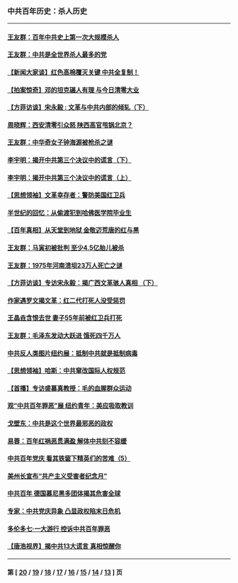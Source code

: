 ### 中共百年历史：杀人历史
---
#### [王友群：百年中共史上第一次大规模杀人](../../pages/nf1176106/n13863785.md?11240430) 
#### [王友群：中共是全世界杀人最多的党](../../pages/nf1176106/n13860689.md?11240430) 
#### [【新闻大家谈】红色高棉覆灭关键 中共全复制！](../../pages/nf1176106/n13850222.md?11240430) 
#### [【拍案惊奇】邓的坦克碾人有理 与今日清零大业](../../pages/nf1176106/n13729574.md?11240430) 
#### [【方菲访谈】宋永毅 : 文革与中共内部的倾轧（下）](../../pages/nf1176106/n13486836.md?11240430) 
#### [周晓辉：西安清零引众怒 陕西高官甩锅北京？](../../pages/nf1176106/n13484627.md?11240430) 
#### [王友群：中华奇女子钟海源被枪杀之谜](../../pages/nf1176106/n13430555.md?11240430) 
#### [李宇明：揭开中共第三个决议中的谎言（下）](../../pages/nf1176106/n13389389.md?11240430) 
#### [李宇明：揭开中共第三个决议中的谎言（上）](../../pages/nf1176106/n13388697.md?11240430) 
#### [【思想领袖】文革幸存者：警防美国红卫兵](../../pages/nf1176106/n13339289.md?11240430) 
#### [半世纪的回忆：从偷渡犯到哈佛医学院毕业生](../../pages/nf1176106/n13345328.md?11240430) 
#### [【百年真相】从天堂到地狱 金敬迈荒唐的红与黑](../../pages/nf1176106/n13336995.md?11240430) 
#### [王友群：马寅初被批判 至少4.5亿胎儿被杀](../../pages/nf1176106/n13260313.md?11240430) 
#### [王友群：1975年河南溃坝23万人死亡之谜](../../pages/nf1176106/n13231576.md?11240430) 
#### [【方菲访谈】专访宋永毅：揭广西文革骇人真相 （下）](../../pages/nf1176106/n13209074.md?11240430) 
#### [作家遇罗文揭文革：红二代打死人没受惩罚](../../pages/nf1176106/n13205254.md?11240430) 
#### [王晶垚含恨去世 妻子55年前被红卫兵打死](../../pages/nf1176106/n13203590.md?11240430) 
#### [王友群：毛泽东发动大跃进 饿死四千万人](../../pages/nf1176106/n13177158.md?11240430) 
#### [中共反人类图片纽约展：抵制中共就是抵制病毒](../../pages/nf1176106/n13115371.md?11240430) 
#### [【思想领袖】哈斯：中共窜改国际人权规范](../../pages/nf1176106/n13053647.md?11240430) 
#### [【首播】专访盛慕真教授：毛的血腥群众运动](../../pages/nf1176106/n13091782.md?11240430) 
#### [观“中共百年罪恶”展 纽约青年：美应吸取教训](../../pages/nf1176106/n13085246.md?11240430) 
#### [戈壁东：中共是这个世界最邪恶的政权](../../pages/nf1176106/n13085641.md?11240430) 
#### [易蓉：百年红祸恶贯满盈 解体中共刻不容缓](../../pages/nf1176106/n13084455.md?11240430) 
#### [中共百年党庆 看其铁窗下精英们的苦难（5）](../../pages/nf1176106/n13076766.md?11240430) 
#### [美州长宣布“共产主义受害者纪念月”](../../pages/nf1176106/n13074024.md?11240430) 
#### [中共百年 德国慕尼黑多团体揭其危害全球](../../pages/nf1176106/n13068873.md?11240430) 
#### [专家：中共党庆异象 凸显政权陷末日危机](../../pages/nf1176106/n13067084.md?11240430) 
#### [多伦多七·一大游行 控诉中共百年罪恶](../../pages/nf1176106/n13062043.md?11240430) 
#### [【唐浩视界】揭中共13大谎言 真相惊醒你](../../pages/nf1176106/n13065208.md?11240430) 

---
#### 第 [ [20](./20.md?11240430) / [19](./19.md?11240430) / [18](./18.md?11240430) / [17](./17.md?11240430) / [16](./16.md?11240430) / [15](./15.md?11240430) / [14](./14.md?11240430) / [13](./13.md?11240430) ] 页
